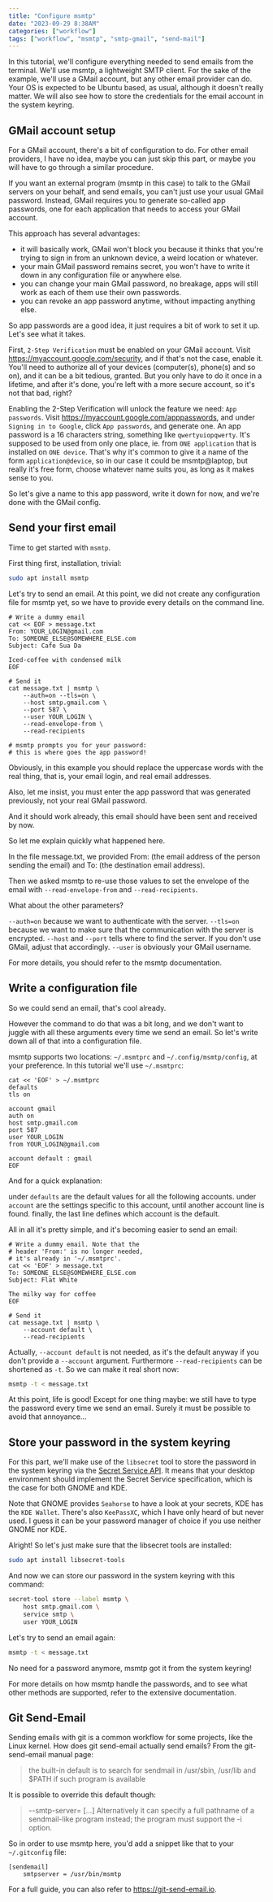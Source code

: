 ```yaml
---
title: "Configure msmtp"
date: "2023-09-29 8:38AM"
categories: ["workflow"]
tags: ["workflow", "msmtp", "smtp-gmail", "send-mail"]
---
```


In this tutorial, we'll configure everything needed to send emails from the 
terminal. We'll use msmtp, a lightweight SMTP client. For the sake of the example,
we'll use a GMail account, but any other email provider can do. Your OS is
expected to be Ubuntu based, as usual, although it doesn't really matter. We will
also see how to store the credentials for the email account in the system keyring.

## GMail account setup

For a GMail account, there's a bit of configuration to do. For other email
providers, I have no idea, maybe you can just skip this part, or maybe you will
have to go through a similar procedure.

If you want an external program (msmtp in this case) to talk to the GMail servers
on your behalf, and send emails, you can't just use your usual GMail password.
Instead, GMail requires you to generate so-called app passwords, one for each
application that needs to access your GMail account.

This approach has several advantages:

- it will basically work, GMail won't block you because it thinks that you're
  trying to sign in from an unknown device, a weird location or whatever.
- your main GMail password remains secret, you won't have to write it down in
  any configuration file or anywhere else.
- you can change your main GMail password, no breakage, apps will still work as
  each of them use their own passwords.
- you can revoke an app password anytime, without impacting anything else.

So app passwords are a good idea, it just requires a bit of work to set it up.
Let's see what it takes.

First, `2-Step Verification` must be enabled on your GMail account. Visit 
<https://myaccount.google.com/security>, and if that's not the case, enable it.
You'll need to authorize all of your devices (computer(s), phone(s) and so on),
and it can be a bit tedious, granted. But you only have to do it once in a lifetime,
and after it's done, you're left with a more secure account, so it's not that bad,
right?

Enabling the 2-Step Verification will unlock the feature we need: `App passwords`.
Visit <https://myaccount.google.com/apppasswords>, and under `Signing in to Google`,
click `App passwords`, and generate one. An app password is a 16 characters
string, something like `qwertyuiopqwerty`. It's supposed to be used from only
one place, ie. from `ONE application` that is installed on `ONE device`. That's
why it's common to give it a name of the form `application@device`, so in our
case it could be msmtp@laptop, but really it's free form, choose whatever name
suits you, as long as it makes sense to you.

So let's give a name to this app password, write it down for now, and we're done
with the GMail config.

## Send your first email

Time to get started with `msmtp`.

First thing first, installation, trivial:

```bash
sudo apt install msmtp
```

Let's try to send an email. At this point, we did not create any configuration
file for msmtp yet, so we have to provide every details on the command line.

```
# Write a dummy email
cat << EOF > message.txt
From: YOUR_LOGIN@gmail.com
To: SOMEONE_ELSE@SOMEWHERE_ELSE.com
Subject: Cafe Sua Da

Iced-coffee with condensed milk
EOF

# Send it
cat message.txt | msmtp \
    --auth=on --tls=on \
    --host smtp.gmail.com \
    --port 587 \
    --user YOUR_LOGIN \
    --read-envelope-from \
    --read-recipients

# msmtp prompts you for your password:
# this is where goes the app password!
```

Obviously, in this example you should replace the uppercase words with the real
thing, that is, your email login, and real email addresses.

Also, let me insist, you must enter the app password that was generated
previously, not your real GMail password.

And it should work already, this email should have been sent and received by now.

So let me explain quickly what happened here.

In the file message.txt, 
we provided 
From: (the email address of the person sending the email) and 
To: (the destination email address).
 
Then we asked msmtp to re-use those values to set the envelope of the email with
`--read-envelope-from` and `--read-recipients`.

What about the other parameters?

`--auth=on` because we want to authenticate with the server.
`--tls=on` because we want to make sure that the communication with the server is encrypted.
`--host` and `--port` tells where to find the server. If you don't use GMail, adjust that accordingly.
`--user` is obviously your GMail username.

For more details, you should refer to the msmtp documentation.

## Write a configuration file

So we could send an email, that's cool already.

However the command to do that was a bit long, and we don't want to juggle with
all these arguments every time we send an email. So let's write down all of that
into a configuration file.

msmtp supports two locations: `~/.msmtprc` and `~/.config/msmtp/config`, at your
preference. In this tutorial we'll use `~/.msmtprc`:

```
cat << 'EOF' > ~/.msmtprc
defaults
tls on

account gmail
auth on
host smtp.gmail.com
port 587
user YOUR_LOGIN
from YOUR_LOGIN@gmail.com

account default : gmail
EOF
```
And for a quick explanation:

under `defaults` are the default values for all the following accounts.
under `account` are the settings specific to this account, until another account line is found.
finally, the last line defines which account is the default.

All in all it's pretty simple, and it's becoming easier to send an email:

```
# Write a dummy email. Note that the
# header 'From:' is no longer needed,
# it's already in '~/.msmtprc'.
cat << 'EOF' > message.txt
To: SOMEONE_ELSE@SOMEWHERE_ELSE.com
Subject: Flat White

The milky way for coffee
EOF

# Send it
cat message.txt | msmtp \
    --account default \
    --read-recipients
```

Actually, `--account default` is not needed, as it's the default anyway if you
don't provide a `--account` argument. Furthermore `--read-recipients` can be
shortened as `-t`. So we can make it real short now:

```bash
msmtp -t < message.txt
```

At this point, life is good! Except for one thing maybe: we still have to type
the password every time we send an email. Surely it must be possible to avoid
that annoyance...

## Store your password in the system keyring

For this part, we'll make use of the `libsecret` tool to store the password in
the system keyring via the [Secret Service API](https://specifications.freedesktop.org/secret-service/latest/).
It means that your desktop environment should implement the Secret Service
specification, which is the case for both GNOME and KDE.

Note that GNOME provides `Seahorse` to have a look at your secrets, KDE has the
`KDE Wallet`. There's also `KeePassXC`, which I have only heard of but never used.
I guess it can be your password manager of choice if you use neither GNOME nor KDE.

Alright! So let's just make sure that the libsecret tools are installed:

```bash
sudo apt install libsecret-tools
```

And now we can store our password in the system keyring with this command:
```bash
secret-tool store --label msmtp \
    host smtp.gmail.com \
    service smtp \
    user YOUR_LOGIN
```

Let's try to send an email again:

```bash
msmtp -t < message.txt
```

No need for a password anymore, msmtp got it from the system keyring!

For more details on how msmtp handle the passwords, and to see what other methods
are supported, refer to the extensive documentation.

## Git Send-Email

Sending emails with git is a common workflow for some projects, like the Linux
kernel. How does git send-email actually send emails? From the git-send-email
manual page:

> the built-in default is to search for sendmail in /usr/sbin, /usr/lib and $PATH
> if such program is available

It is possible to override this default though:

> --smtp-server= [...] Alternatively it can specify a full pathname of a 
> sendmail-like program instead; the program must support the -i option.

So in order to use msmtp here, you'd add a snippet like that to your `~/.gitconfig`
file:

```
[sendemail]
    smtpserver = /usr/bin/msmtp
```

For a full guide, you can also refer to <https://git-send-email.io>.